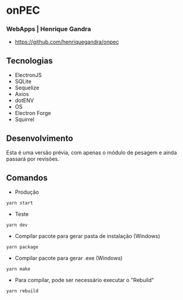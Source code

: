 # onPEC

### WebApps | Henrique Gandra
- https://github.com/henriquegandra/onpec


## Tecnologias

- ElectronJS
- SQLite
- Sequelize
- Axios
- dotENV
- OS
- Electron Forge
- Squirrel


## Desenvolvimento

Esta é uma versão prévia, com apenas o módulo de pesagem e ainda passará por revisões.


## Comandos

- Produção
```node
yarn start
```

- Teste
```node
yarn dev
```

- Compilar pacote para gerar pasta de instalação (Windows)
```node
yarn package
```

- Compilar pacote para gerar .exe (Windows)
```node
yarn make
```

* Para compilar, pode ser necessário executar o "Rebuild"
```node
yarn rebuild
```
